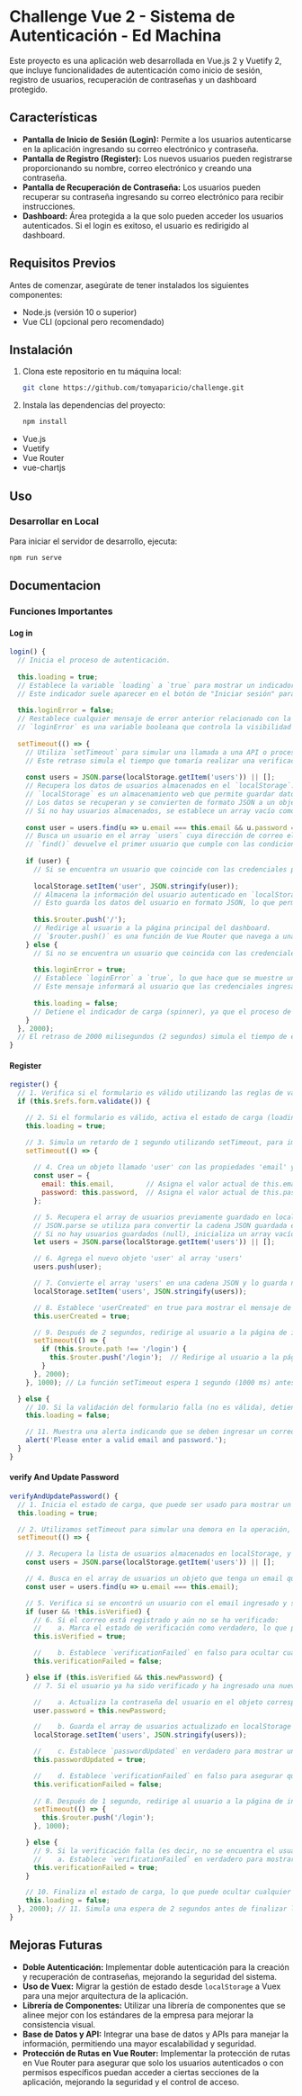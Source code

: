 # Challenge Vue 2 - Sistema de Autenticación - Ed Machina

Este proyecto es una aplicación web desarrollada en Vue.js 2 y Vuetify 2, que incluye funcionalidades de autenticación como inicio de sesión, registro de usuarios, recuperación de contraseñas y un dashboard protegido. 

## Características

- **Pantalla de Inicio de Sesión (Login):** Permite a los usuarios autenticarse en la aplicación ingresando su correo electrónico y contraseña.
- **Pantalla de Registro (Register):** Los nuevos usuarios pueden registrarse proporcionando su nombre, correo electrónico y creando una contraseña.
- **Pantalla de Recuperación de Contraseña:** Los usuarios pueden recuperar su contraseña ingresando su correo electrónico para recibir instrucciones.
- **Dashboard:** Área protegida a la que solo pueden acceder los usuarios autenticados. Si el login es exitoso, el usuario es redirigido al dashboard.

## Requisitos Previos

Antes de comenzar, asegúrate de tener instalados los siguientes componentes:

- Node.js (versión 10 o superior)
- Vue CLI (opcional pero recomendado)

## Instalación

1. Clona este repositorio en tu máquina local:

    ```bash
    git clone https://github.com/tomyaparicio/challenge.git
    ```

2. Instala las dependencias del proyecto:

    ```bash
    npm install
    ```
- Vue.js
- Vuetify
- Vue Router
- vue-chartjs

## Uso

### Desarrollar en Local

Para iniciar el servidor de desarrollo, ejecuta:

```bash
npm run serve
```


## Documentacion

### Funciones Importantes 

 #### Log in

```javascript
login() {
  // Inicia el proceso de autenticación.
  
  this.loading = true; 
  // Establece la variable `loading` a `true` para mostrar un indicador de carga (spinner).
  // Este indicador suele aparecer en el botón de "Iniciar sesión" para indicar que el sistema está procesando la solicitud.
  
  this.loginError = false; 
  // Restablece cualquier mensaje de error anterior relacionado con la autenticación.
  // `loginError` es una variable booleana que controla la visibilidad de un mensaje de error en la interfaz de usuario.
  
  setTimeout(() => {
    // Utiliza `setTimeout` para simular una llamada a una API o proceso de autenticación.
    // Este retraso simula el tiempo que tomaría realizar una verificación en un servidor.
    
    const users = JSON.parse(localStorage.getItem('users')) || [];
    // Recupera los datos de usuarios almacenados en el `localStorage`.
    // `localStorage` es un almacenamiento web que permite guardar datos clave-valor en el navegador.
    // Los datos se recuperan y se convierten de formato JSON a un objeto JavaScript.
    // Si no hay usuarios almacenados, se establece un array vacío como valor por defecto.
    
    const user = users.find(u => u.email === this.email && u.password === this.password);
    // Busca un usuario en el array `users` cuya dirección de correo electrónico (`email`) y contraseña (`password`) coincidan con los valores ingresados por el usuario en el formulario de inicio de sesión.
    // `find()` devuelve el primer usuario que cumple con las condiciones, o `undefined` si no se encuentra ninguno.
    
    if (user) {
      // Si se encuentra un usuario que coincide con las credenciales proporcionadas:
      
      localStorage.setItem('user', JSON.stringify(user));
      // Almacena la información del usuario autenticado en `localStorage` bajo la clave `user`.
      // Esto guarda los datos del usuario en formato JSON, lo que permite que la sesión persista entre recargas de página.
      
      this.$router.push('/'); 
      // Redirige al usuario a la página principal del dashboard.
      // `$router.push()` es una función de Vue Router que navega a una ruta específica, en este caso, la raíz `/`.
    } else {
      // Si no se encuentra un usuario que coincida con las credenciales:
      
      this.loginError = true;
      // Establece `loginError` a `true`, lo que hace que se muestre un mensaje de error en la interfaz de usuario.
      // Este mensaje informará al usuario que las credenciales ingresadas son incorrectas.
      
      this.loading = false;
      // Detiene el indicador de carga (spinner), ya que el proceso de autenticación ha fallado.
    }
  }, 2000); 
  // El retraso de 2000 milisegundos (2 segundos) simula el tiempo de espera de una llamada a un servidor.
}
```

 #### Register

```javascript
register() {
  // 1. Verifica si el formulario es válido utilizando las reglas de validación establecidas
  if (this.$refs.form.validate()) {

    // 2. Si el formulario es válido, activa el estado de carga (loading = true)
    this.loading = true;

    // 3. Simula un retardo de 1 segundo utilizando setTimeout, para imitar el tiempo de espera de una API
    setTimeout(() => {
      
      // 4. Crea un objeto llamado 'user' con las propiedades 'email' y 'password' obtenidas del formulario
      const user = {
        email: this.email,        // Asigna el valor actual de this.email al campo 'email' del objeto user
        password: this.password,  // Asigna el valor actual de this.password al campo 'password' del objeto user
      };

      // 5. Recupera el array de usuarios previamente guardado en localStorage.
      // JSON.parse se utiliza para convertir la cadena JSON guardada en localStorage en un array de objetos.
      // Si no hay usuarios guardados (null), inicializa un array vacío.
      let users = JSON.parse(localStorage.getItem('users')) || [];

      // 6. Agrega el nuevo objeto 'user' al array 'users'
      users.push(user);

      // 7. Convierte el array 'users' en una cadena JSON y lo guarda nuevamente en localStorage
      localStorage.setItem('users', JSON.stringify(users));

      // 8. Establece 'userCreated' en true para mostrar el mensaje de éxito
      this.userCreated = true;

      // 9. Después de 2 segundos, redirige al usuario a la página de inicio de sesión si no está ya en ella
      setTimeout(() => {
        if (this.$route.path !== '/login') {
          this.$router.push('/login');  // Redirige al usuario a la página de inicio de sesión
        }
      }, 2000);
    }, 1000); // La función setTimeout espera 1 segundo (1000 ms) antes de ejecutar el bloque de código

  } else {
    // 10. Si la validación del formulario falla (no es válida), detiene el estado de carga
    this.loading = false;

    // 11. Muestra una alerta indicando que se deben ingresar un correo electrónico y una contraseña válidos
    alert('Please enter a valid email and password.');
  }
}
```
 #### verify And Update Password
```javascript
verifyAndUpdatePassword() {
  // 1. Inicia el estado de carga, que puede ser usado para mostrar un spinner o indicador visual
  this.loading = true;

  // 2. Utilizamos setTimeout para simular una demora en la operación, como si fuera una llamada a una API
  setTimeout(() => {

    // 3. Recupera la lista de usuarios almacenados en localStorage, y si no hay usuarios, inicializa un array vacío
    const users = JSON.parse(localStorage.getItem('users')) || [];

    // 4. Busca en el array de usuarios un objeto que tenga un email que coincida con el ingresado
    const user = users.find(u => u.email === this.email);

    // 5. Verifica si se encontró un usuario con el email ingresado y si aún no se ha verificado
    if (user && !this.isVerified) {
      // 6. Si el correo está registrado y aún no se ha verificado:
      //    a. Marca el estado de verificación como verdadero, lo que permite al usuario ingresar una nueva contraseña
      this.isVerified = true;

      //    b. Establece `verificationFailed` en falso para ocultar cualquier mensaje de error previo
      this.verificationFailed = false;

    } else if (this.isVerified && this.newPassword) {
      // 7. Si el usuario ya ha sido verificado y ha ingresado una nueva contraseña:

      //    a. Actualiza la contraseña del usuario en el objeto correspondiente
      user.password = this.newPassword;

      //    b. Guarda el array de usuarios actualizado en localStorage
      localStorage.setItem('users', JSON.stringify(users));

      //    c. Establece `passwordUpdated` en verdadero para mostrar un mensaje de éxito
      this.passwordUpdated = true;

      //    d. Establece `verificationFailed` en falso para asegurar que no haya errores mostrados
      this.verificationFailed = false;
      
      // 8. Después de 1 segundo, redirige al usuario a la página de inicio de sesión
      setTimeout(() => {
        this.$router.push('/login');
      }, 1000);

    } else {
      // 9. Si la verificación falla (es decir, no se encuentra el usuario o no se ha ingresado una nueva contraseña):
      //    a. Establece `verificationFailed` en verdadero para mostrar un mensaje de error
      this.verificationFailed = true;
    }

    // 10. Finaliza el estado de carga, lo que puede ocultar cualquier indicador visual de carga
    this.loading = false;
  }, 2000); // 11. Simula una espera de 2 segundos antes de finalizar la operación
}
```

## Mejoras Futuras

- **Doble Autenticación:** Implementar doble autenticación para la creación y recuperación de contraseñas, mejorando la seguridad del sistema.
- **Uso de Vuex:** Migrar la gestión de estado desde `localStorage` a Vuex para una mejor arquitectura de la aplicación.
- **Librería de Componentes:** Utilizar una librería de componentes que se alinee mejor con los estándares de la empresa para mejorar la consistencia visual.
- **Base de Datos y API:** Integrar una base de datos y APIs para manejar la información, permitiendo una mayor escalabilidad y seguridad.
- **Protección de Rutas en Vue Router:** Implementar la protección de rutas en Vue Router para asegurar que solo los usuarios autenticados o con permisos específicos puedan acceder a ciertas secciones de la aplicación, mejorando la seguridad y el control de acceso.
 
